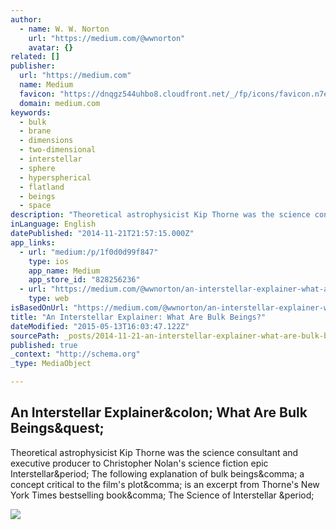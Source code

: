 ```yaml
---
author:
  - name: W. W. Norton
    url: "https://medium.com/@wwnorton"
    avatar: {}
related: []
publisher:
  url: "https://medium.com"
  name: Medium
  favicon: "https://dnqgz544uhbo8.cloudfront.net/_/fp/icons/favicon.n7eHNqdWyHhbTLN2-3a-6g.ico"
  domain: medium.com
keywords:
  - bulk
  - brane
  - dimensions
  - two-dimensional
  - interstellar
  - sphere
  - hyperspherical
  - flatland
  - beings
  - space
description: "Theoretical astrophysicist Kip Thorne was the science consultant and executive producer to Christopher Nolan's science fiction epic Interstellar. The following explanation of bulk beings, a concept critical to the film's plot, is an excerpt from Thorne's New York Times bestselling book, The Science of Interstellar ."
inLanguage: English
datePublished: "2014-11-21T21:57:15.000Z"
app_links:
  - url: "medium:/p/1f0d0d99f847"
    type: ios
    app_name: Medium
    app_store_id: "828256236"
  - url: "https://medium.com/@wwnorton/an-interstellar-explainer-what-are-bulk-beings-1f0d0d99f847"
    type: web
isBasedOnUrl: "https://medium.com/@wwnorton/an-interstellar-explainer-what-are-bulk-beings-1f0d0d99f847"
title: "An Interstellar Explainer: What Are Bulk Beings?"
dateModified: "2015-05-13T16:03:47.122Z"
sourcePath: _posts/2014-11-21-an-interstellar-explainer-what-are-bulk-beings.md
published: true
_context: "http://schema.org"
_type: MediaObject

---
```

<article style=""><h1>An Interstellar Explainer&amp;colon; What Are Bulk Beings&amp;quest;</h1><p>Theoretical astrophysicist Kip Thorne was the science consultant and executive producer to Christopher Nolan's science fiction epic Interstellar&amp;period; The following explanation of bulk beings&amp;comma; a concept critical to the film's plot&amp;comma; is an excerpt from Thorne's New York Times bestselling book&amp;comma; The Science of Interstellar &amp;period;</p><img src="https://d262ilb51hltx0.cloudfront.net/max/800/1*5cOZIOoeNC0Fvn672CVUiQ.jpeg" /></article>